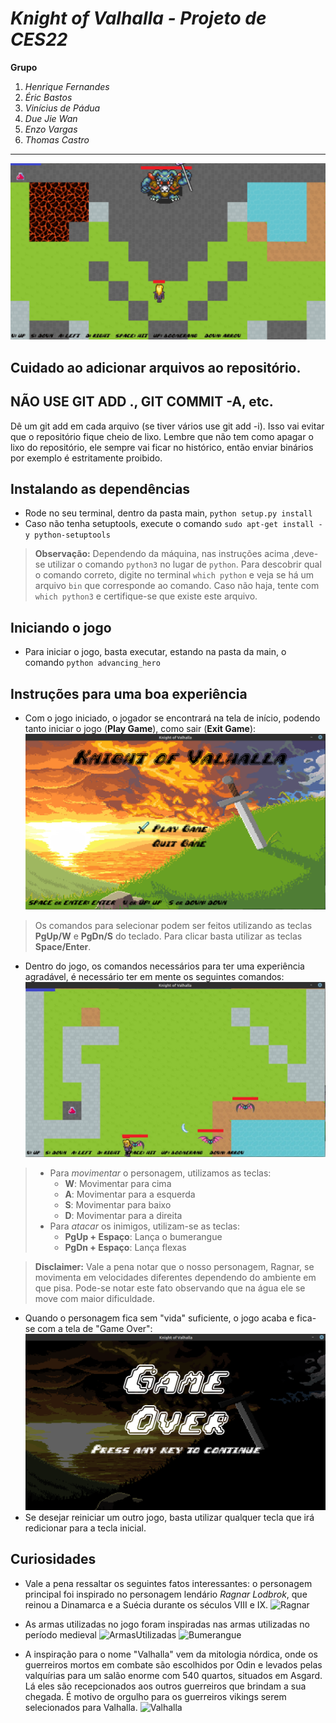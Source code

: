 *Knight of Valhalla - Projeto de CES22*
============================================

**Grupo**
1. *Henrique Fernandes*
2. *Éric Bastos*
3. *Vinícius de Pádua*
4. *Due Jie Wan*
5. *Enzo Vargas*
6. *Thomas Castro*
-----------------------
![GifJogo](./advancing_hero/images/knight_of_valhalla_gif.gif)

Cuidado ao adicionar arquivos ao repositório.
---------------------------------------------

NÃO USE GIT ADD ., GIT COMMIT -A, etc.
--------------------------------------

Dê um git add em cada arquivo (se tiver vários use git add -i). Isso vai evitar que o repositório fique cheio de lixo. 
Lembre que não tem como apagar o lixo do repositório, ele sempre vai ficar no histórico, então enviar binários por 
exemplo é estritamente proibido.


## Instalando as dependências

- Rode no seu terminal, dentro da pasta main, `python setup.py install`
- Caso não tenha  setuptools, execute o comando `sudo apt-get install -y python-setuptools`

>**Observação:** Dependendo da máquina, nas instruções acima ,deve-se utilizar o comando `python3` no lugar de `python`. Para descobrir qual o comando correto, digite no terminal  `which python` e veja se há um arquivo `bin` que corresponde ao comando. Caso não haja, tente com `which python3` e certifique-se que existe este arquivo.

## Iniciando o jogo

- Para iniciar o jogo, basta executar, estando na pasta da main, o comando `python advancing_hero`

## Instruções para uma boa experiência

- Com o jogo iniciado, o jogador se encontrará na tela de início, podendo tanto iniciar o jogo (**Play Game**), como sair (**Exit Game**):
  ![TelaInicio](./advancing_hero/images/TelaInicio.png)

> Os comandos para selecionar podem ser feitos utilizando as teclas **PgUp/W** e **PgDn/S** do teclado. Para clicar basta utilizar as teclas **Space/Enter**.

 - Dentro do jogo, os comandos necessários para ter uma experiência agradável, é necessário ter em mente os seguintes comandos:
  ![Gameplay](./advancing_hero/images/Gameplay.png)
  > - Para *movimentar* o personagem, utilizamos as teclas:
  >    - **W**: Movimentar para cima
  >    - **A**: Movimentar para a esquerda
  >    - **S**: Movimentar para baixo
  >    - **D**: Movimentar para a direita
  > - Para *atacar* os inimigos, utilizam-se as teclas:
  >    - **PgUp + Espaço**: Lança o bumerangue
  >    - **PgDn + Espaço**: Lança flexas

> **Disclaimer:** Vale a pena notar que o nosso personagem, Ragnar, se movimenta em velocidades diferentes dependendo do ambiente em que pisa. Pode-se notar este fato observando que na água ele se move com maior dificuldade.
- Quando o personagem fica sem "vida" suficiente, o jogo acaba e fica-se com a tela de "Game Over":
![GameOver](./advancing_hero/images/GameOver.png)
- Se desejar reiniciar um outro jogo, basta utilizar qualquer tecla que irá redicionar para a tecla inicial.

## Curiosidades
  - Vale a pena ressaltar os seguintes fatos interessantes: o personagem principal foi inspirado no personagem lendário *Ragnar Lodbrok*, que reinou a Dinamarca e a Suécia durante os séculos VIII e IX.
  ![Ragnar](https://super.abril.com.br/wp-content/uploads/2016/07/1-ragnar.png)

  - As armas utilizadas no jogo foram inspiradas nas armas utilizadas no período medieval
  ![ArmasUtilizadas](https://4.bp.blogspot.com/-8BF7X3TxbKs/XBavBZlD15I/AAAAAAAAwoQ/fAXYQitSAh8Xuknyba8CH0Ufp9TcNmiIgCLcBGAs/s1600/arco%2Bflecha%2Brwf.jpg)
  ![Bumerangue](https://3.bp.blogspot.com/-2z513MA_btQ/XBkkIDMu36I/AAAAAAAAwrw/IpmR305oi5Up7i2nsiiK5CyanppjcV8QQCLcBGAs/s640/rwf%2Barmas%2Bvikings.jpg)

  - A inspiração para o nome "Valhalla" vem da mitologia nórdica, onde os guerreiros mortos em combate são escolhidos por Odin e levados pelas valquírias para um salão enorme com 540 quartos, situados em Asgard. Lá eles são recepcionados aos outros guerreiros que brindam a sua chegada. É motivo de orgulho para os guerreiros vikings serem selecionados para Valhalla.
  ![Valhalla](https://upload.wikimedia.org/wikipedia/commons/thumb/5/5f/Walhalla_%281896%29_by_Max_Br%C3%BCckner.jpg/800px-Walhalla_%281896%29_by_Max_Br%C3%BCckner.jpg)